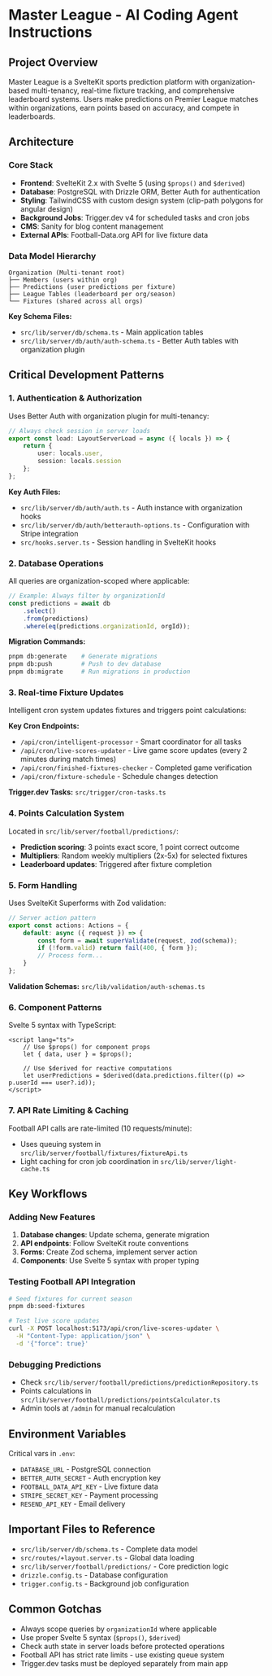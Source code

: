 # Master League - AI Coding Agent Instructions

## Project Overview

Master League is a SvelteKit sports prediction platform with organization-based multi-tenancy, real-time fixture tracking, and comprehensive leaderboard systems. Users make predictions on Premier League matches within organizations, earn points based on accuracy, and compete in leaderboards.

## Architecture

### Core Stack

- **Frontend**: SvelteKit 2.x with Svelte 5 (using `$props()` and `$derived`)
- **Database**: PostgreSQL with Drizzle ORM, Better Auth for authentication
- **Styling**: TailwindCSS with custom design system (clip-path polygons for angular design)
- **Background Jobs**: Trigger.dev v4 for scheduled tasks and cron jobs
- **CMS**: Sanity for blog content management
- **External APIs**: Football-Data.org API for live fixture data

### Data Model Hierarchy

```
Organization (Multi-tenant root)
├── Members (users within org)
├── Predictions (user predictions per fixture)
├── League Tables (leaderboard per org/season)
└── Fixtures (shared across all orgs)
```

**Key Schema Files:**

- `src/lib/server/db/schema.ts` - Main application tables
- `src/lib/server/db/auth/auth-schema.ts` - Better Auth tables with organization plugin

## Critical Development Patterns

### 1. Authentication & Authorization

Uses Better Auth with organization plugin for multi-tenancy:

```typescript
// Always check session in server loads
export const load: LayoutServerLoad = async ({ locals }) => {
	return {
		user: locals.user,
		session: locals.session
	};
};
```

**Key Auth Files:**

- `src/lib/server/db/auth/auth.ts` - Auth instance with organization hooks
- `src/lib/server/db/auth/betterauth-options.ts` - Configuration with Stripe integration
- `src/hooks.server.ts` - Session handling in SvelteKit hooks

### 2. Database Operations

All queries are organization-scoped where applicable:

```typescript
// Example: Always filter by organizationId
const predictions = await db
	.select()
	.from(predictions)
	.where(eq(predictions.organizationId, orgId));
```

**Migration Commands:**

```bash
pnpm db:generate    # Generate migrations
pnpm db:push        # Push to dev database
pnpm db:migrate     # Run migrations in production
```

### 3. Real-time Fixture Updates

Intelligent cron system updates fixtures and triggers point calculations:

**Key Cron Endpoints:**

- `/api/cron/intelligent-processor` - Smart coordinator for all tasks
- `/api/cron/live-scores-updater` - Live game score updates (every 2 minutes during match times)
- `/api/cron/finished-fixtures-checker` - Completed game verification
- `/api/cron/fixture-schedule` - Schedule changes detection

**Trigger.dev Tasks:** `src/trigger/cron-tasks.ts`

### 4. Points Calculation System

Located in `src/lib/server/football/predictions/`:

- **Prediction scoring**: 3 points exact score, 1 point correct outcome
- **Multipliers**: Random weekly multipliers (2x-5x) for selected fixtures
- **Leaderboard updates**: Triggered after fixture completion

### 5. Form Handling

Uses SvelteKit Superforms with Zod validation:

```typescript
// Server action pattern
export const actions: Actions = {
	default: async ({ request }) => {
		const form = await superValidate(request, zod(schema));
		if (!form.valid) return fail(400, { form });
		// Process form...
	}
};
```

**Validation Schemas:** `src/lib/validation/auth-schemas.ts`

### 6. Component Patterns

Svelte 5 syntax with TypeScript:

```svelte
<script lang="ts">
	// Use $props() for component props
	let { data, user } = $props();

	// Use $derived for reactive computations
	let userPredictions = $derived(data.predictions.filter((p) => p.userId === user?.id));
</script>
```

### 7. API Rate Limiting & Caching

Football API calls are rate-limited (10 requests/minute):

- Uses queuing system in `src/lib/server/football/fixtures/fixtureApi.ts`
- Light caching for cron job coordination in `src/lib/server/light-cache.ts`

## Key Workflows

### Adding New Features

1. **Database changes**: Update schema, generate migration
2. **API endpoints**: Follow SvelteKit route conventions
3. **Forms**: Create Zod schema, implement server action
4. **Components**: Use Svelte 5 syntax with proper typing

### Testing Football API Integration

```bash
# Seed fixtures for current season
pnpm db:seed-fixtures

# Test live score updates
curl -X POST localhost:5173/api/cron/live-scores-updater \
  -H "Content-Type: application/json" \
  -d '{"force": true}'
```

### Debugging Predictions

- Check `src/lib/server/football/predictions/predictionRepository.ts`
- Points calculations in `src/lib/server/football/predictions/pointsCalculator.ts`
- Admin tools at `/admin` for manual recalculation

## Environment Variables

Critical vars in `.env`:

- `DATABASE_URL` - PostgreSQL connection
- `BETTER_AUTH_SECRET` - Auth encryption key
- `FOOTBALL_DATA_API_KEY` - Live fixture data
- `STRIPE_SECRET_KEY` - Payment processing
- `RESEND_API_KEY` - Email delivery

## Important Files to Reference

- `src/lib/server/db/schema.ts` - Complete data model
- `src/routes/+layout.server.ts` - Global data loading
- `src/lib/server/football/predictions/` - Core prediction logic
- `drizzle.config.ts` - Database configuration
- `trigger.config.ts` - Background job configuration

## Common Gotchas

- Always scope queries by `organizationId` where applicable
- Use proper Svelte 5 syntax (`$props()`, `$derived`)
- Check auth state in server loads before protected operations
- Football API has strict rate limits - use existing queue system
- Trigger.dev tasks must be deployed separately from main app

